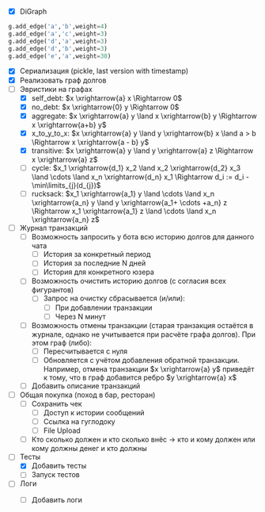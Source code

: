- [x] DiGraph
```python
g.add_edge('a','b',weight=4)
g.add_edge('a','c',weight=3)
g.add_edge('d','a',weight=3)
g.add_edge('d','b',weight=3)
g.add_edge('e','a',weight=30)
```
- [x] Сериализация (pickle, last version with timestamp)
- [x] Реализовать граф долгов
- [ ] Эвристики на графах
   - [x] self_debt: $x \xrightarrow{a} x \Rightarrow 0$
   - [x] no_debt: $x \xrightarrow{0} y \Rightarrow 0$
   - [x] aggregate: $x \xrightarrow{a} y \land x \xrightarrow{b} y \Rightarrow x \xrightarrow{a+b} y$
   - [x] x\_to\_y\_to\_x: $x \xrightarrow{a} y \land y \xrightarrow{b} x \land a > b \Rightarrow x \xrightarrow{a - b} y$
   - [x] transitive: $x \xrightarrow{a} y \land y \xrightarrow{a} z \Rightarrow x \xrightarrow{a} z$
   - [ ] cycle: $x_1 \xrightarrow{d_1} x_2 \land x_2 \xrightarrow{d_2} x_3 \land \cdots \land x_n \xrightarrow{d_n} x_1 \Rightarrow d_i := d_i - \min\limits_{j}(d_{j})​$
   - [ ] rucksack: $x_1 \xrightarrow{a_1} y \land \cdots \land x_n \xrightarrow{a_n} y \land y \xrightarrow{a_1+ \cdots +a_n} z \Rightarrow x_1 \xrightarrow{a_1} z \land \cdots \land x_n \xrightarrow{a_n} z$
- [ ] Журнал транзакций
   - [ ] Возможность запросить у бота всю историю долгов для данного чата
      - [ ] История за конкретный период
      - [ ] История за последние N дней
      - [ ] История для конкретного юзера
   - [ ] Возможность очистить историю долгов (с согласия всех фигурантов)
      - [ ] Запрос на очистку сбрасывается (и/или):
         - [ ] При добавлении транзакции
         - [ ] Через N минут
   - [ ] Возможность отмены транзакции (старая транзакция остаётся в журнале, однако не учитывается при расчёте графа долгов). При этом граф (либо):
      - [ ] Пересчитывается с нуля
      - [ ] Обновляется с учётом добавления обратной транзакции. Например, отмена транзакции $x \xrightarrow{a} y$ приведёт к тому, что в граф добавится ребро $y \xrightarrow{a} x$
   - [ ] Добавить описание транзакций
- [ ] Общая покупка (поход в бар, ресторан)
   - [ ] Сохранить чек
      - [ ] Доступ к истории сообщений
      - [ ] Ссылка на гуглодоку
      - [ ] File Upload
   - [ ] Кто сколько должен и кто сколько внёс -> кто и кому должен или кому должны денег и кто должны
- [ ] Тесты
   - [x] Добавить тесты
   - [ ] Запуск тестов
- [ ] Логи
   - [ ] Добавить логи

